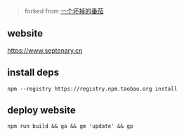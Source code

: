 > forked from [一个坏掉的番茄](https://github.com/tomotoes/homepage)

## website
https://www.septenary.cn

## install deps

```shell
npm --registry https://registry.npm.taobao.org install
```

## deploy website

```shell
npm run build && ga && gm 'update' && gp
```